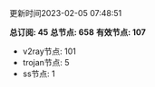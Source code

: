 更新时间2023-02-05 07:48:51

**总订阅: 45**
**总节点: 658**
**有效节点: 107**
- v2ray节点: 101
- trojan节点: 5
- ss节点: 1
